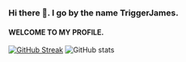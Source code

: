### Hi there 👋. I go by the name TriggerJames.
#### WELCOME TO MY PROFILE.

[![GitHub Streak](https://streak-stats.demolab.com?user=TriggerJames&theme=blue-navy&card_width=496)](https://git.io/streak-stats)
![GitHub stats](https://github-readme-stats.vercel.app/api?username=TriggerJames&show_icons=true&theme=radical)
